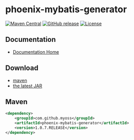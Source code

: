 # phoenix-mybatis-generator

[![Maven Central](https://img.shields.io/maven-central/v/com.github.myoss/phoenix-mybatis-generator.svg)](https://maven-badges.herokuapp.com/maven-central/com.github.myoss/phoenix-mybatis-generator/)
[![GitHub release](https://img.shields.io/github/release/myoss-cloud/phoenix-mybatis-generator.svg)](https://github.com/myoss-cloud/phoenix-mybatis-generator/releases)
[![License](https://img.shields.io/badge/license-Apache%202-4EB1BA.svg)](https://www.apache.org/licenses/LICENSE-2.0.html)

## Documentation

- [Documentation Home](https://github.com/myoss-cloud/phoenix-mybatis-generator/wiki)

## Download

- [maven][1]
- [the latest JAR][2]  

[1]: http://repo1.maven.org/maven2/com/github/myoss/phoenix-mybatis-generator/  
[2]: https://search.maven.org/remote_content?g=com.github.myoss&a=phoenix-mybatis-generator&v=LATEST

## Maven

```xml
<dependency>
    <groupId>com.github.myoss</groupId>
    <artifactId>phoenix-mybatis-generator</artifactId>
    <version>1.0.7.RELEASE</version>
</dependency>
```
